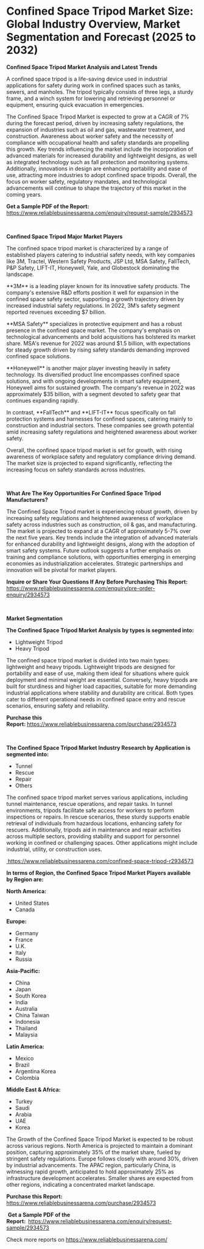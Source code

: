 <p><h1>Confined Space Tripod Market Size: Global Industry Overview, Market Segmentation and Forecast (2025 to 2032)</h1></p><p><strong>Confined Space Tripod Market Analysis and Latest Trends</strong></p>
<p><p>A confined space tripod is a life-saving device used in industrial applications for safety during work in confined spaces such as tanks, sewers, and manholes. The tripod typically consists of three legs, a sturdy frame, and a winch system for lowering and retrieving personnel or equipment, ensuring quick evacuation in emergencies. </p><p>The Confined Space Tripod Market is expected to grow at a CAGR of 7% during the forecast period, driven by increasing safety regulations, the expansion of industries such as oil and gas, wastewater treatment, and construction. Awareness about worker safety and the necessity of compliance with occupational health and safety standards are propelling this growth. Key trends influencing the market include the incorporation of advanced materials for increased durability and lightweight designs, as well as integrated technology such as fall protection and monitoring systems. Additionally, innovations in design are enhancing portability and ease of use, attracting more industries to adopt confined space tripods. Overall, the focus on worker safety, regulatory mandates, and technological advancements will continue to shape the trajectory of this market in the coming years.</p></p>
<p><strong>Get a Sample PDF of the Report:&nbsp;</strong> <a href="https://www.reliablebusinessarena.com/enquiry/request-sample/2934573?utm_campaign=2939&utm_medium=2&utm_source=Github&utm_content=ia&utm_term=13032025&utm_id=confined-space-tripod">https://www.reliablebusinessarena.com/enquiry/request-sample/2934573</a></p>
<p>&nbsp;</p>
<p><strong>Confined Space Tripod Major Market Players</strong></p>
<p><p>The confined space tripod market is characterized by a range of established players catering to industrial safety needs, with key companies like 3M, Tractel, Western Safety Products, JSP Ltd, MSA Safety, FallTech, P&P Safety, LIFT-IT, Honeywell, Yale, and Globestock dominating the landscape.</p><p>**3M** is a leading player known for its innovative safety products. The company's extensive R&D efforts position it well for expansion in the confined space safety sector, supporting a growth trajectory driven by increased industrial safety regulations. In 2022, 3M’s safety segment reported revenues exceeding $7 billion.</p><p>**MSA Safety** specializes in protective equipment and has a robust presence in the confined space market. The company's emphasis on technological advancements and bold acquisitions has bolstered its market share. MSA's revenue for 2022 was around $1.5 billion, with expectations for steady growth driven by rising safety standards demanding improved confined space solutions.</p><p>**Honeywell** is another major player investing heavily in safety technology. Its diversified product line encompasses confined space solutions, and with ongoing developments in smart safety equipment, Honeywell aims for sustained growth. The company's revenue in 2022 was approximately $35 billion, with a segment devoted to safety gear that continues expanding rapidly.</p><p>In contrast, **FallTech** and **LIFT-IT** focus specifically on fall protection systems and harnesses for confined spaces, catering mainly to construction and industrial sectors. These companies see growth potential amid increasing safety regulations and heightened awareness about worker safety.</p><p>Overall, the confined space tripod market is set for growth, with rising awareness of workplace safety and regulatory compliance driving demand. The market size is projected to expand significantly, reflecting the increasing focus on safety standards across industries.</p></p>
<p>&nbsp;</p>
<p><strong>What Are The Key Opportunities For Confined Space Tripod Manufacturers?</strong></p>
<p><p>The Confined Space Tripod market is experiencing robust growth, driven by increasing safety regulations and heightened awareness of workplace safety across industries such as construction, oil & gas, and manufacturing. The market is projected to expand at a CAGR of approximately 5-7% over the next five years. Key trends include the integration of advanced materials for enhanced durability and lightweight designs, along with the adoption of smart safety systems. Future outlook suggests a further emphasis on training and compliance solutions, with opportunities emerging in emerging economies as industrialization accelerates. Strategic partnerships and innovation will be pivotal for market players.</p></p>
<p><strong>Inquire or Share Your Questions If Any Before Purchasing This Report:</strong> <a href="https://www.reliablebusinessarena.com/enquiry/pre-order-enquiry/2934573?utm_campaign=2939&utm_medium=2&utm_source=Github&utm_content=ia&utm_term=13032025&utm_id=confined-space-tripod">https://www.reliablebusinessarena.com/enquiry/pre-order-enquiry/2934573</a></p>
<p>&nbsp;</p>
<p><strong>Market Segmentation</strong></p>
<p><strong>The Confined Space Tripod Market Analysis by types is segmented into:</strong></p>
<p><ul><li>Lightweight Tripod</li><li>Heavy Tripod</li></ul></p>
<p><p>The confined space tripod market is divided into two main types: lightweight and heavy tripods. Lightweight tripods are designed for portability and ease of use, making them ideal for situations where quick deployment and minimal weight are essential. Conversely, heavy tripods are built for sturdiness and higher load capacities, suitable for more demanding industrial applications where stability and durability are critical. Both types cater to different operational needs in confined space entry and rescue scenarios, ensuring safety and reliability.</p></p>
<p><strong>Purchase this Report:&nbsp;</strong><a href="https://www.reliablebusinessarena.com/purchase/2934573?utm_campaign=2939&utm_medium=2&utm_source=Github&utm_content=ia&utm_term=13032025&utm_id=confined-space-tripod">https://www.reliablebusinessarena.com/purchase/2934573</a></p>
<p>&nbsp;</p>
<p><strong>The Confined Space Tripod Market Industry Research by Application is segmented into:</strong></p>
<p><ul><li>Tunnel</li><li>Rescue</li><li>Repair</li><li>Others</li></ul></p>
<p><p>The confined space tripod market serves various applications, including tunnel maintenance, rescue operations, and repair tasks. In tunnel environments, tripods facilitate safe access for workers to perform inspections or repairs. In rescue scenarios, these sturdy supports enable retrieval of individuals from hazardous locations, enhancing safety for rescuers. Additionally, tripods aid in maintenance and repair activities across multiple sectors, providing stability and support for personnel working in confined or challenging spaces. Other applications might include industrial, utility, or construction uses.</p></p>
<p><a href="https://www.reliablebusinessarena.com/confined-space-tripod-r2934573?utm_campaign=2939&utm_medium=2&utm_source=Github&utm_content=ia&utm_term=13032025&utm_id=confined-space-tripod">&nbsp;https://www.reliablebusinessarena.com/confined-space-tripod-r2934573</a></p>
<p><strong>In terms of Region, the Confined Space Tripod Market Players available by Region are:</strong></p>
<p>
    <p> <strong> North America: </strong>
        <ul>
            <li>United States</li>
            <li>Canada</li>
        </ul>
        </p> 
    <p> <strong> Europe: </strong>
        <ul>
            <li>Germany</li>
            <li>France</li>
            <li>U.K.</li>
            <li>Italy</li>
            <li>Russia</li>
        </ul>
        </p> 
    <p> <strong> Asia-Pacific: </strong>
        <ul>
            <li>China</li>
            <li>Japan</li>
            <li>South Korea</li>
            <li>India</li>
            <li>Australia</li>
            <li>China Taiwan</li>
            <li>Indonesia</li>
            <li>Thailand</li>
            <li>Malaysia</li>
        </ul>
        </p> 
    <p> <strong> Latin America: </strong>
        <ul>
            <li>Mexico</li>
            <li>Brazil</li>
            <li>Argentina Korea</li>
            <li>Colombia</li>
        </ul>
        </p> 
    <p> <strong> Middle East & Africa: </strong>
        <ul>
            <li>Turkey</li>
            <li>Saudi</li>
            <li>Arabia</li>
            <li>UAE</li>
            <li>Korea</li>
        </ul>
    </p>
    </p>
<p><p>The Growth of the Confined Space Tripod Market is expected to be robust across various regions. North America is projected to maintain a dominant position, capturing approximately 35% of the market share, fueled by stringent safety regulations. Europe follows closely with around 30%, driven by industrial advancements. The APAC region, particularly China, is witnessing rapid growth, anticipated to hold approximately 25% as infrastructure development accelerates. Smaller shares are expected from other regions, indicating a concentrated market landscape.</p></p>
<p><strong>Purchase this Report: </strong><a href="https://www.reliablebusinessarena.com/purchase/2934573?utm_campaign=2939&utm_medium=2&utm_source=Github&utm_content=ia&utm_term=13032025&utm_id=confined-space-tripod">https://www.reliablebusinessarena.com/purchase/2934573</a></p>
<p>&nbsp;<strong>Get a Sample PDF of the Report:&nbsp;&nbsp;</strong><a href="https://www.reliablebusinessarena.com/enquiry/request-sample/2934573?utm_campaign=2939&utm_medium=2&utm_source=Github&utm_content=ia&utm_term=13032025&utm_id=confined-space-tripod">https://www.reliablebusinessarena.com/enquiry/request-sample/2934573</a></p>
<p><strong></strong></p>
<p>Check more reports on <a href="https://www.reliablebusinessarena.com/?utm_campaign=2939&utm_medium=2&utm_source=Github&utm_content=ia&utm_term=13032025&utm_id=confined-space-tripod">https://www.reliablebusinessarena.com/</a></p>
